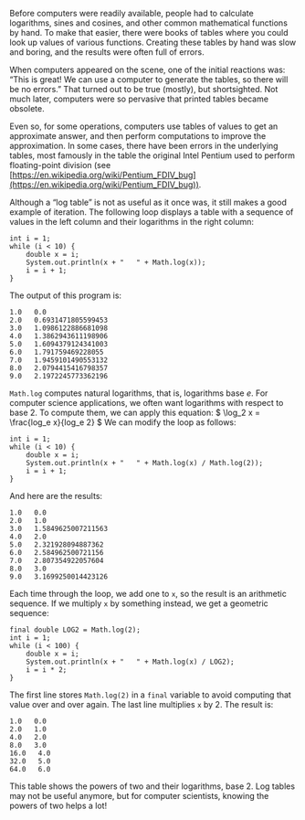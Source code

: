 Before computers were readily available, people had to calculate logarithms, sines and cosines, and other common mathematical functions by hand. To make that easier, there were books of tables where you could look up values of various functions. Creating these tables by hand was slow and boring, and the results were often full of errors.

When computers appeared on the scene, one of the initial reactions was: “This is great! We can use a computer to generate the tables, so there will be no errors.” That turned out to be true (mostly), but shortsighted. Not much later, computers were so pervasive that printed tables became obsolete.


Even so, for some operations, computers use tables of values to get an approximate answer, and then perform computations to improve the approximation. In some cases, there have been errors in the underlying tables, most famously in the table the original Intel Pentium used to perform floating-point division (see [https://en.wikipedia.org/wiki/Pentium_FDIV_bug](https://en.wikipedia.org/wiki/Pentium_FDIV_bug)).

Although a “log table” is not as useful as it once was, it still makes a good example of iteration. The following loop displays a table with a sequence of values in the left column and their logarithms in the right column:

```code
int i = 1;
while (i < 10) {
    double x = i;
    System.out.println(x + "   " + Math.log(x));
    i = i + 1;
}
```

The output of this program is:

```code
1.0   0.0
2.0   0.6931471805599453
3.0   1.0986122886681098
4.0   1.3862943611198906
5.0   1.6094379124341003
6.0   1.791759469228055
7.0   1.9459101490553132
8.0   2.0794415416798357
9.0   2.1972245773362196
```

`Math.log` computes natural logarithms, that is, logarithms base $e$. For computer science applications, we often want logarithms with respect to base 2. To compute them, we can apply this equation: $ \log_2 x = \frac{log_e x}{log_e 2} $ We can modify the loop as follows:

```code
int i = 1;
while (i < 10) {
    double x = i;
    System.out.println(x + "   " + Math.log(x) / Math.log(2));
    i = i + 1;
}
```

And here are the results:

```code
1.0   0.0
2.0   1.0
3.0   1.5849625007211563
4.0   2.0
5.0   2.321928094887362
6.0   2.584962500721156
7.0   2.807354922057604
8.0   3.0
9.0   3.1699250014423126
```

Each time through the loop, we add one to `x`, so the result is an arithmetic sequence. If we multiply `x` by something instead, we get a geometric sequence:

```code
final double LOG2 = Math.log(2);
int i = 1;
while (i < 100) {
    double x = i;
    System.out.println(x + "   " + Math.log(x) / LOG2);
    i = i * 2;
}
```


The first line stores `Math.log(2)` in a `final` variable to avoid computing that value over and over again. The last line multiplies `x` by 2. The result is:

```code
1.0   0.0
2.0   1.0
4.0   2.0
8.0   3.0
16.0   4.0
32.0   5.0
64.0   6.0
```

This table shows the powers of two and their logarithms, base 2. Log tables may not be useful anymore, but for computer scientists, knowing the powers of two helps a lot!